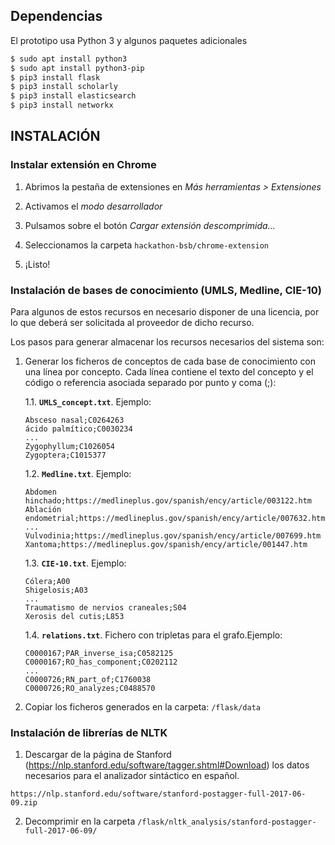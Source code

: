 ## Dependencias

El prototipo usa Python 3 y algunos paquetes adicionales

```bash
$ sudo apt install python3
$ sudo apt install python3-pip
$ pip3 install flask
$ pip3 install scholarly
$ pip3 install elasticsearch
$ pip3 install networkx
```

## INSTALACIÓN

### Instalar extensión en Chrome

  1. Abrimos la pestaña de extensiones en *Más herramientas > Extensiones*

  2. Activamos el *modo desarrollador*

  3. Pulsamos sobre el botón *Cargar extensión descomprimida...*

  4. Seleccionamos la carpeta `hackathon-bsb/chrome-extension`

  5. ¡Listo!

### Instalación de bases de conocimiento (UMLS, Medline, CIE-10)

Para algunos de estos recursos en necesario disponer de una licencia, por lo que
deberá ser solicitada al proveedor de dicho recurso.

Los pasos para generar almacenar los recursos necesarios del sistema son:

1. Generar los ficheros de conceptos de cada base de conocimiento con una línea por concepto. Cada línea contiene el texto del concepto y el código o referencia asociada separado por punto y coma (;):
  
    1.1. **`UMLS_concept.txt`**. Ejemplo:

    ```
    Absceso nasal;C0264263
    ácido palmítico;C0030234
    ...
    Zygophyllum;C1026054
    Zygoptera;C1015377
    ```

    1.2. **`Medline.txt`**. Ejemplo:

    ```
    Abdomen hinchado;https://medlineplus.gov/spanish/ency/article/003122.htm
    Ablación endometrial;https://medlineplus.gov/spanish/ency/article/007632.htm
    ...
    Vulvodinia;https://medlineplus.gov/spanish/ency/article/007699.htm
    Xantoma;https://medlineplus.gov/spanish/ency/article/001447.htm
    ```

    1.3. **`CIE-10.txt`**. Ejemplo:

    ```
    Cólera;A00
    Shigelosis;A03
    ...
    Traumatismo de nervios craneales;S04
    Xerosis del cutis;L853
    ```
    1.4. **`relations.txt`**. Fichero con tripletas para el grafo.Ejemplo:

    ```
    C0000167;PAR_inverse_isa;C0582125
    C0000167;RO_has_component;C0202112
    ...
    C0000726;RN_part_of;C1760038
    C0000726;RO_analyzes;C0488570
    ```

2. Copiar los ficheros generados en la carpeta: `/flask/data`

### Instalación de librerías de NLTK

  1. Descargar de la página de Stanford (https://nlp.stanford.edu/software/tagger.shtml#Download) los datos necesarios para el analizador sintáctico en español.

    https://nlp.stanford.edu/software/stanford-postagger-full-2017-06-09.zip

  2. Decomprimir en la carpeta `/flask/nltk_analysis/stanford-postagger-full-2017-06-09/`

